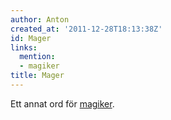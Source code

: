 ```yaml
---
author: Anton
created_at: '2011-12-28T18:13:38Z'
id: Mager
links:
  mention:
  - magiker
title: Mager
---
```


Ett annat ord för [magiker].

  [magiker]: magiker
